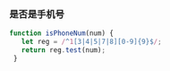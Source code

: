 ### 是否是手机号
```js
function isPhoneNum(num) {
   let reg = /^1[3|4|5|7|8][0-9]{9}$/;
   return reg.test(num);
 }
```
